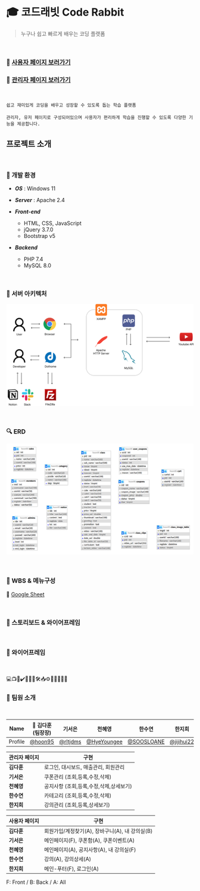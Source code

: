 # 🎓 코드래빗 Code Rabbit

> 누구나 쉽고 빠르게 배우는 코딩 플랫폼

<br>

### 🔗 [사용자 페이지 보러가기](http://hoon95.dothome.co.kr/attention/user/index.php)

### 🔗 [관리자 페이지 보러가기](http://hoon95.dothome.co.kr/attention/admin/login.php)

<br>

```
쉽고 재미있게 코딩을 배우고 성장할 수 있도록 돕는 학습 플랫폼

관리자, 유저 페이지로 구성되어있으며 사용자가 편리하게 학습을 진행할 수 있도록 다양한 기능을 제공합니다.
```

## 프로젝트 소개

<br>

### 🔨 개발 환경

- **_OS_** : Windows 11

- **_Server_** : Apache 2.4

- **_Front-end_**

  - HTML, CSS, JavaScript
  - jQuery 3.7.0
  - Bootstrap v5

- **_Backend_**
  - PHP 7.4
  - MySQL 8.0

<br>

### 🚀 서버 아키텍처

![image](/public/architecture.png)

<br>

### 🔍 ERD

![image](/public/erd.png)

<br>

### 📜 WBS & 메뉴구성

🔗 [Google Sheet](https://docs.google.com/spreadsheets/d/1PMIjb2u0spi1m6m7a3y67oT-VoM22ZrqBeKAb6PJaRY/edit?usp=sharing)

<br>

### 🎨 스토리보드 & 와이어프레임

<br>

### 📖 와이어프레임

<br>

<br>
💻📺🎨✔️🔗👨‍💻🛠📥⚙️🤝📖📜📞📌
<br>

### 🌈 팀원 소개

<br>

| Name    | 👑 김다훈(팀장장)                    | 기서은                                 | 천혜영                                       | 한수연                                     | 한지희                                     |
| ------- | ------------------------------------ | -------------------------------------- | -------------------------------------------- | ------------------------------------------ | ------------------------------------------ |
| Profile | [@hoon95](https://github.com/hoon95) | [@rltjdms](https://github.com/rltjdms) | [@HyeYoungee](https://github.com/HyeYoungee) | [@SOOSLOANE](https://github.com/SOOSLOANE) | [@jijihui22](https://github.com/jijihui22) |

| 관리자 페이지 | 구현                                    |
| ------------- | --------------------------------------- |
| **김다훈**    | 로그인, 대시보드, 매출관리, 회원관리    |
| **기서은**    | 쿠폰관리 (조회,등록,수정,삭제)          |
| **천혜영**    | 공지사항 (조회,등록,수정,삭제,상세보기) |
| **한수연**    | 카테고리 (조회,등록,수정,삭제)          |
| **한지희**    | 강의관리 (조회,등록,상세보기)           |

| 사용자 페이지 | 구현                                            |
| ------------- | ----------------------------------------------- |
| **김다훈**    | 회원가입/계정찾기(A), 장바구니(A), 내 강의실(B) |
| **기서은**    | 메인페이지(F), 쿠폰함(A), 쿠폰이벤트(A)         |
| **천혜영**    | 메인페이지(A), 공지사항(A), 내 강의실(F)        |
| **한수연**    | 강의(A), 강의상세(A)                            |
| **한지희**    | 메인-푸터(F), 로그인(A)                         |

F: Front / B: Back / A: All

<br>
